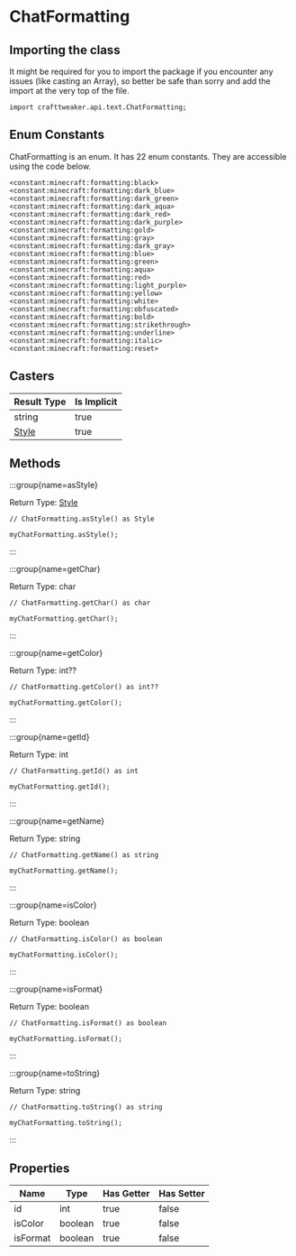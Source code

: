# ChatFormatting

## Importing the class

It might be required for you to import the package if you encounter any issues (like casting an Array), so better be safe than sorry and add the import at the very top of the file.
```zenscript
import crafttweaker.api.text.ChatFormatting;
```


## Enum Constants

ChatFormatting is an enum. It has 22 enum constants. They are accessible using the code below.

```zenscript
<constant:minecraft:formatting:black>
<constant:minecraft:formatting:dark_blue>
<constant:minecraft:formatting:dark_green>
<constant:minecraft:formatting:dark_aqua>
<constant:minecraft:formatting:dark_red>
<constant:minecraft:formatting:dark_purple>
<constant:minecraft:formatting:gold>
<constant:minecraft:formatting:gray>
<constant:minecraft:formatting:dark_gray>
<constant:minecraft:formatting:blue>
<constant:minecraft:formatting:green>
<constant:minecraft:formatting:aqua>
<constant:minecraft:formatting:red>
<constant:minecraft:formatting:light_purple>
<constant:minecraft:formatting:yellow>
<constant:minecraft:formatting:white>
<constant:minecraft:formatting:obfuscated>
<constant:minecraft:formatting:bold>
<constant:minecraft:formatting:strikethrough>
<constant:minecraft:formatting:underline>
<constant:minecraft:formatting:italic>
<constant:minecraft:formatting:reset>
```
## Casters

|           Result Type            | Is Implicit |
|----------------------------------|-------------|
| string                           | true        |
| [Style](/vanilla/api/text/Style) | true        |

## Methods

:::group{name=asStyle}

Return Type: [Style](/vanilla/api/text/Style)

```zenscript
// ChatFormatting.asStyle() as Style

myChatFormatting.asStyle();
```

:::

:::group{name=getChar}

Return Type: char

```zenscript
// ChatFormatting.getChar() as char

myChatFormatting.getChar();
```

:::

:::group{name=getColor}

Return Type: int??

```zenscript
// ChatFormatting.getColor() as int??

myChatFormatting.getColor();
```

:::

:::group{name=getId}

Return Type: int

```zenscript
// ChatFormatting.getId() as int

myChatFormatting.getId();
```

:::

:::group{name=getName}

Return Type: string

```zenscript
// ChatFormatting.getName() as string

myChatFormatting.getName();
```

:::

:::group{name=isColor}

Return Type: boolean

```zenscript
// ChatFormatting.isColor() as boolean

myChatFormatting.isColor();
```

:::

:::group{name=isFormat}

Return Type: boolean

```zenscript
// ChatFormatting.isFormat() as boolean

myChatFormatting.isFormat();
```

:::

:::group{name=toString}

Return Type: string

```zenscript
// ChatFormatting.toString() as string

myChatFormatting.toString();
```

:::


## Properties

|   Name   |  Type   | Has Getter | Has Setter |
|----------|---------|------------|------------|
| id       | int     | true       | false      |
| isColor  | boolean | true       | false      |
| isFormat | boolean | true       | false      |

